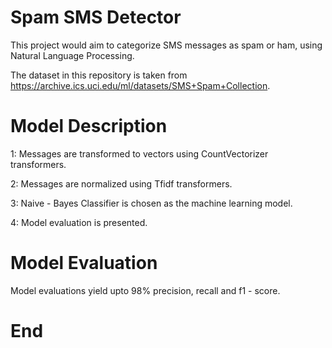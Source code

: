 # Spam SMS Detector

This project would aim to categorize SMS messages as spam or ham, using Natural Language Processing.

The dataset in this repository is taken from https://archive.ics.uci.edu/ml/datasets/SMS+Spam+Collection.

# Model Description

1: Messages are transformed to vectors using CountVectorizer transformers.

2: Messages are normalized using Tfidf transformers.

3: Naive - Bayes Classifier is chosen as the machine learning model.

4: Model evaluation is presented.

# Model Evaluation

Model evaluations yield upto 98% precision, recall and f1 - score.

# End

